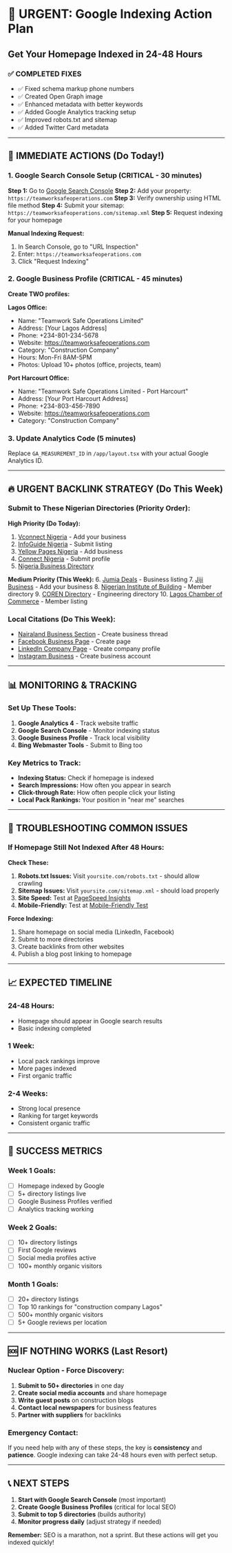 # 🚀 URGENT: Google Indexing Action Plan
## Get Your Homepage Indexed in 24-48 Hours

### ✅ COMPLETED FIXES
- ✅ Fixed schema markup phone numbers
- ✅ Created Open Graph image
- ✅ Enhanced metadata with better keywords
- ✅ Added Google Analytics tracking setup
- ✅ Improved robots.txt and sitemap
- ✅ Added Twitter Card metadata

---

## 🎯 IMMEDIATE ACTIONS (Do Today!)

### 1. Google Search Console Setup (CRITICAL - 30 minutes)
**Step 1:** Go to [Google Search Console](https://search.google.com/search-console)
**Step 2:** Add your property: `https://teamworksafeoperations.com`
**Step 3:** Verify ownership using HTML file method
**Step 4:** Submit your sitemap: `https://teamworksafeoperations.com/sitemap.xml`
**Step 5:** Request indexing for your homepage

**Manual Indexing Request:**
1. In Search Console, go to "URL Inspection"
2. Enter: `https://teamworksafeoperations.com`
3. Click "Request Indexing"

### 2. Google Business Profile (CRITICAL - 45 minutes)
**Create TWO profiles:**

**Lagos Office:**
- Name: "Teamwork Safe Operations Limited"
- Address: [Your Lagos Address]
- Phone: +234-801-234-5678
- Website: https://teamworksafeoperations.com
- Category: "Construction Company"
- Hours: Mon-Fri 8AM-5PM
- Photos: Upload 10+ photos (office, projects, team)

**Port Harcourt Office:**
- Name: "Teamwork Safe Operations Limited - Port Harcourt"
- Address: [Your Port Harcourt Address]  
- Phone: +234-803-456-7890
- Website: https://teamworksafeoperations.com
- Category: "Construction Company"

### 3. Update Analytics Code (5 minutes)
Replace `GA_MEASUREMENT_ID` in `/app/layout.tsx` with your actual Google Analytics ID.

---

## 🔥 URGENT BACKLINK STRATEGY (Do This Week)

### Submit to These Nigerian Directories (Priority Order):

**High Priority (Do Today):**
1. [Vconnect Nigeria](https://vconnect.com) - Add your business
2. [InfoGuide Nigeria](https://infoguide.com.ng) - Submit listing
3. [Yellow Pages Nigeria](https://yellowpages.com.ng) - Add business
4. [Connect Nigeria](https://connectnigeria.com) - Submit profile
5. [Nigeria Business Directory](https://nigeriabusinessdirectory.com)

**Medium Priority (This Week):**
6. [Jumia Deals](https://deals.jumia.com.ng) - Business listing
7. [Jiji Business](https://jiji.ng) - Add your business
8. [Nigerian Institute of Building](https://nib.com.ng) - Member directory
9. [COREN Directory](https://coren.gov.ng) - Engineering directory
10. [Lagos Chamber of Commerce](https://lagoschamber.com) - Member listing

### Local Citations (Do This Week):
- [Nairaland Business Section](https://nairaland.com) - Create business thread
- [Facebook Business Page](https://facebook.com) - Create page
- [LinkedIn Company Page](https://linkedin.com) - Create company profile
- [Instagram Business](https://instagram.com) - Create business account

---

## 📊 MONITORING & TRACKING

### Set Up These Tools:
1. **Google Analytics 4** - Track website traffic
2. **Google Search Console** - Monitor indexing status
3. **Google Business Profile** - Track local visibility
4. **Bing Webmaster Tools** - Submit to Bing too

### Key Metrics to Track:
- **Indexing Status:** Check if homepage is indexed
- **Search Impressions:** How often you appear in search
- **Click-through Rate:** How often people click your listing
- **Local Pack Rankings:** Your position in "near me" searches

---

## 🚨 TROUBLESHOOTING COMMON ISSUES

### If Homepage Still Not Indexed After 48 Hours:

**Check These:**
1. **Robots.txt Issues:** Visit `yoursite.com/robots.txt` - should allow crawling
2. **Sitemap Issues:** Visit `yoursite.com/sitemap.xml` - should load properly
3. **Site Speed:** Test at [PageSpeed Insights](https://pagespeed.web.dev)
4. **Mobile-Friendly:** Test at [Mobile-Friendly Test](https://search.google.com/test/mobile-friendly)

**Force Indexing:**
1. Share homepage on social media (LinkedIn, Facebook)
2. Submit to more directories
3. Create backlinks from other websites
4. Publish a blog post linking to homepage

---

## 📈 EXPECTED TIMELINE

### 24-48 Hours:
- Homepage should appear in Google search results
- Basic indexing completed

### 1 Week:
- Local pack rankings improve
- More pages indexed
- First organic traffic

### 2-4 Weeks:
- Strong local presence
- Ranking for target keywords
- Consistent organic traffic

---

## 🎯 SUCCESS METRICS

### Week 1 Goals:
- [ ] Homepage indexed by Google
- [ ] 5+ directory listings live
- [ ] Google Business Profiles verified
- [ ] Analytics tracking working

### Week 2 Goals:
- [ ] 10+ directory listings
- [ ] First Google reviews
- [ ] Social media profiles active
- [ ] 100+ monthly organic visitors

### Month 1 Goals:
- [ ] 20+ directory listings
- [ ] Top 10 rankings for "construction company Lagos"
- [ ] 500+ monthly organic visitors
- [ ] 5+ Google reviews per location

---

## 🆘 IF NOTHING WORKS (Last Resort)

### Nuclear Option - Force Discovery:
1. **Submit to 50+ directories** in one day
2. **Create social media accounts** and share homepage
3. **Write guest posts** on construction blogs
4. **Contact local newspapers** for business features
5. **Partner with suppliers** for backlinks

### Emergency Contact:
If you need help with any of these steps, the key is **consistency** and **patience**. Google indexing can take 24-48 hours even with perfect setup.

---

## 📞 NEXT STEPS

1. **Start with Google Search Console** (most important)
2. **Create Google Business Profiles** (critical for local SEO)
3. **Submit to top 5 directories** (builds authority)
4. **Monitor progress daily** (adjust strategy if needed)

**Remember:** SEO is a marathon, not a sprint. But these actions will get you indexed quickly!

